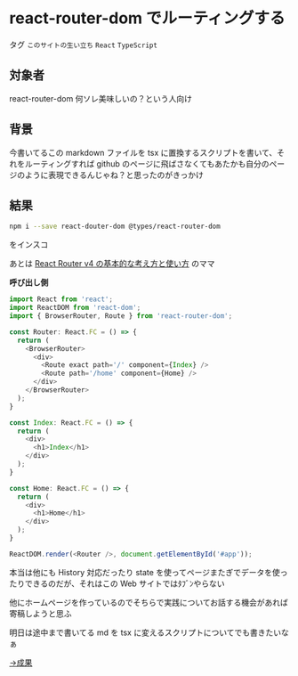 # react-router-dom でルーティングする

タグ `このサイトの生い立ち` `React` `TypeScript`

## 対象者

react-router-dom 何ソレ美味しいの？という人向け

## 背景

今書いてるこの markdown ファイルを tsx に置換するスクリプトを書いて、それをルーティングすれば github のページに飛ばさなくてもあたかも自分のページのように表現できるんじゃね？と思ったのがきっかけ

## 結果

```bash
npm i --save react-douter-dom @types/react-router-dom
```

をインスコ

あとは [React Router v4 の基本的な考え方と使い方](https://numb86-tech.hatenablog.com/entry/2017/05/06/125333) のママ

 

**呼び出し側**

```javascript
import React from 'react';
import ReactDOM from 'react-dom';
import { BrowserRouter, Route } from 'react-router-dom';

const Router: React.FC = () => {
  return (
    <BrowserRouter>
      <div>
        <Route exact path='/' component={Index} />
        <Route path='/home' component={Home} />
      </div>
    </BrowserRouter>
  );
}

const Index: React.FC = () => {
  return (
    <div>
      <h1>Index</h1>
    </div>
  );
}

const Home: React.FC = () => {
  return (
    <div>
      <h1>Home</h1>
    </div>
  );
}

ReactDOM.render(<Router />, document.getElementById('#app'));
```

本当は他にも History 対応だったり state を使ってページまたぎでデータを使ったりできるのだが、それはこの Web サイトではﾀﾌﾞﾝやらない

他にホームページを作っているのでそちらで実践についてお話する機会があれば寄稿しようと思ふ

明日は途中まで書いてる md を tsx に変えるスクリプトについてでも書きたいなぁ

 

[→成果](https://github.com/shimomuh/shimomuh.github.io/pull/4/commits/ebb1789f743089f95f9746d45da7890c80ac839b)
